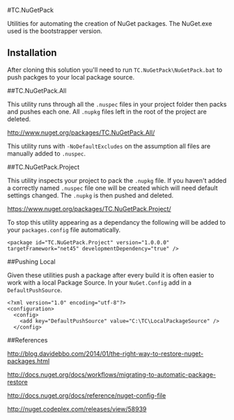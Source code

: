 #TC.NuGetPack

Utilities for automating the creation of NuGet packages.
The NuGet.exe used is the bootstrapper version.

## Installation
After cloning this solution you'll need to run `TC.NuGetPack\NuGetPack.bat` to push packges to your local package source.

##TC.NuGetPack.All

This utility runs through all the `.nuspec` files in your
project folder then packs and pushes each one. All `.nupkg`
files left in the root of the project are deleted.

http://www.nuget.org/packages/TC.NuGetPack.All/

This utility runs with `-NoDefaultExcludes` on the assumption all files are manually added to `.nuspec`.

##TC.NuGetPack.Project

This utility inspects your project to pack the `.nupkg` file.
If you haven't added a correctly named `.nuspec` file one will
be created which will need default settings changed. The `.nupkg`
is then pushed and deleted.

https://www.nuget.org/packages/TC.NuGetPack.Project/

To stop this utility appearing as a dependancy the following
will be added to your `packages.config` file automatically.

```
<package id="TC.NuGetPack.Project" version="1.0.0.0" targetFramework="net45" developmentDependency="true" />
```

##Pushing Local

Given these utilities push a package after every build it is often
easier to work with a local Package Source. In your `NuGet.Config`
add in a `DefaultPushSource`.

```
<?xml version="1.0" encoding="utf-8"?>
<configuration>
  <config>
    <add key="DefaultPushSource" value="C:\TC\LocalPackageSource" />
  </config>
```
##References

http://blog.davidebbo.com/2014/01/the-right-way-to-restore-nuget-packages.html

http://docs.nuget.org/docs/workflows/migrating-to-automatic-package-restore

http://docs.nuget.org/docs/reference/nuget-config-file

http://nuget.codeplex.com/releases/view/58939





